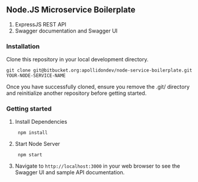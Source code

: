 ## Node.JS Microservice Boilerplate

1. ExpressJS REST API
2. Swagger documentation and Swagger UI

### Installation
Clone this repository in your local development directory.

    git clone git@bitbucket.org:apollidondev/node-service-boilerplate.git YOUR-NODE-SERVICE-NAME

Once you have successfully cloned, ensure you remove the .git/ directory and reinitialize another repository before getting started.

### Getting started
1. Install Dependencies

        npm install

2. Start Node Server

        npm start

3. Navigate to `http://localhost:3000` in your web browser to see the Swagger UI and sample API documentation.
